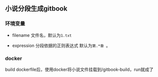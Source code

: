 ## 小说分段生成gitbook

### 环境变量
* filename 文件名，默认为`1.txt`

* expression 分段依据的正则表达式 默认为`第.*章 `。

### docker
build dockerfile后，使用docker将小说文件挂载到/gitbook-build，run就成了
